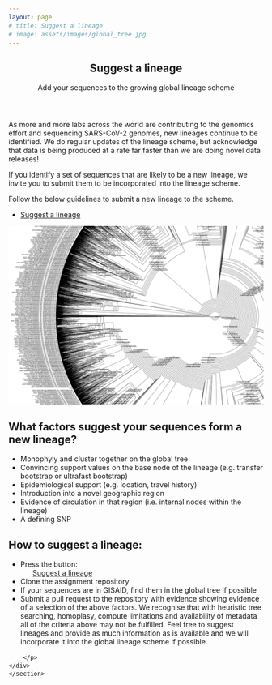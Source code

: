 ```yaml
---
layout: page
# title: Suggest a lineage
# image: assets/images/global_tree.jpg
---
```


  <section id="banner">
    <div class="content">
      <header>
        <h1>Suggest a lineage</h1>
        <p>Add your sequences to the growing global lineage scheme</p>
      </header>
      <p>As more and more labs across the world are contributing to the genomics effort and sequencing SARS-CoV-2 genomes, new lineages continue to be identified. We do regular updates of the lineage scheme, but acknowledge that data is being produced at a rate far faster than we are doing novel data releases!</p>
    <p> If you identify a set of sequences that are likely to be a new lineage, we invite you to submit them to be incorporated into the lineage scheme.</p>
    <p>Follow the below guidelines to submit a new lineage to the scheme.</p>
      <ul class="actions">
        <li><a href="https://github.com/cov-lineages/assignment" class="button special big">Suggest a lineage</a></li>
      </ul>
    </div>
    <span class="image object">
      <img src="assets/images/global_tree.jpg" alt="" />
    </span>
  </section>
  <section>
    <div class="6u 12u$(small)">
    <h2> What factors suggest your sequences form a new lineage?</h2>
    <p>
        <ul>
            <li>Monophyly and cluster together on the global tree</li>
            <li>Convincing support values on the base node of the lineage (e.g. transfer bootstrap or ultrafast bootstrap)</li>
            <li>Epidemiological support (e.g. location, travel history)</li>
            <li>Introduction into a novel geographic region</li>
            <li>Evidence of circulation in that region (i.e. internal nodes within the lineage)</li>
            <li>A defining SNP</li>
        </ul>
        </p>
    </div>
    </section>

  <section>
    <div class="6u 12u$(small)">
    <h2> How to suggest a lineage:</h2>
    <p>
    <ul>
        <li>Press the button:
        <ul class="actions">
        <a href="https://github.com/cov-lineages/assignment" class="button special small">Suggest a lineage</a>
        </ul></li>
        <li>Clone the assignment repository</li>
        <li>If your sequences are in GISAID, find them in the global tree if possible</li>
        <li>Submit a pull request to the repository with evidence showing evidence of a selection of the above factors. We recognise that with heuristic tree searching, homoplasy, compute limitations and availability of metadata all of the criteria above may not be fulfilled. Feel free to suggest lineages and provide as much information as is available and we will incorporate it into the global lineage scheme if possible.</li>
      </ul>
      
        </p>
    </div>
    </section>

